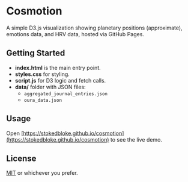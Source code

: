 # Cosmotion

A simple D3.js visualization showing planetary positions (approximate),
emotions data, and HRV data, hosted via GitHub Pages.

## Getting Started

- **index.html** is the main entry point.
- **styles.css** for styling.
- **script.js** for D3 logic and fetch calls.
- **data/** folder with JSON files:
  - `aggregated_journal_entries.json`
  - `oura_data.json`

## Usage

Open [https://stokedbloke.github.io/cosmotion](https://stokedbloke.github.io/cosmotion) to see the live demo.

## License

[MIT](LICENSE) or whichever you prefer.
